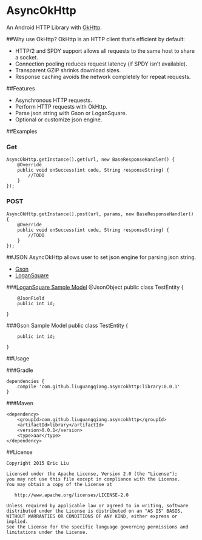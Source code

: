 AsyncOkHttp
===========
An Android HTTP Library with [OkHttp](https://github.com/square/okhttp). 

##Why use OkHttp?
OkHttp is an HTTP client that’s efficient by default:

* HTTP/2 and SPDY support allows all requests to the same host to share a socket.
* Connection pooling reduces request latency (if SPDY isn’t available).
* Transparent GZIP shrinks download sizes.
* Response caching avoids the network completely for repeat requests.

##Features
* Asynchronous HTTP requests.
* Perform HTTP requests with OkHttp.
* Parse json string with Gson or LoganSquare.
* Optional or customize json engine.

##Examples
### Get
    AsyncOkHttp.getInstance().get(url, new BaseResponseHandler() {
        @Override
        public void onSuccess(int code, String responseString) {
			//TODO
        }
    });
    
### POST
    AsyncOkHttp.getInstance().post(url, params, new BaseResponseHandler() {
        @Override
        public void onSuccess(int code, String responseString) {
			//TODO
        }
    });

##JSON
AsyncOkHttp allows user to set json engine for parsing json string.

* [Gson](https://github.com/google/gson)
* [LoganSquare](https://github.com/bluelinelabs/LoganSquare)

###[LoganSquare Sample Model](https://github.com/bluelinelabs/LoganSquare/blob/master/docs/AnnotationsOnlyModel.md)
    @JsonObject
    public class TestEntity {

        @JsonField
        public int id;

    }

###Gson Sample Model
    public class TestEntity {

        public int id;

    }

##Usage

###Gradle
```
dependencies {
   	compile 'com.github.liuguangqiang.asyncokhttp:library:0.0.1'
}
```

###Maven
```
<dependency>
  	<groupId>com.github.liuguangqiang.asyncokhttp</groupId>
  	<artifactId>library</artifactId>
  	<version>0.0.1</version>
  	<type>aar</type>
</dependency>
```

##License

    Copyright 2015 Eric Liu

    Licensed under the Apache License, Version 2.0 (the "License");
    you may not use this file except in compliance with the License.
    You may obtain a copy of the License at

       http://www.apache.org/licenses/LICENSE-2.0

    Unless required by applicable law or agreed to in writing, software
    distributed under the License is distributed on an "AS IS" BASIS,
    WITHOUT WARRANTIES OR CONDITIONS OF ANY KIND, either express or implied.
    See the License for the specific language governing permissions and
    limitations under the License.